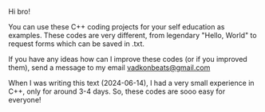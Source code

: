 Hi bro!

You can use these C++ coding projects for your self education as examples.
These codes are very different, from legendary "Hello, World" to request forms which can be saved in .txt.

If you have any ideas how can I improve these codes (or if you improved them), send a message to my email vadkonbeats@gmail.com

When I was writing this text (2024-06-14), I had a very small experience in C++, only for around 3-4 days. So, these codes are sooo easy for everyone!
